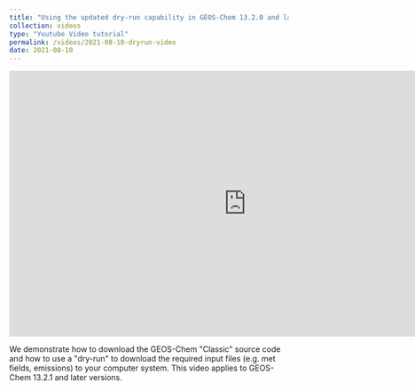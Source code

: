 ```yaml
---
title: "Using the updated dry-run capability in GEOS-Chem 13.2.0 and later versions"
collection: videos
type: "Youtube Video tutorial"
permalink: /videos/2021-08-10-dryrun-video
date: 2021-08-10
---
```


<iframe width="853" height="480" src="https://www.youtube.com/embed/ZLSXrjHqJAs" title="YouTube video player" frameborder="0" allow="accelerometer; autoplay; clipboard-write; encrypted-media; gyroscope; picture-in-picture" allowfullscreen></iframe>

We demonstrate how to download the GEOS-Chem "Classic" source code and how to use a "dry-run" to download the required input files (e.g. met fields, emissions) to your computer system.  This video applies to GEOS-Chem 13.2.1 and later versions.
